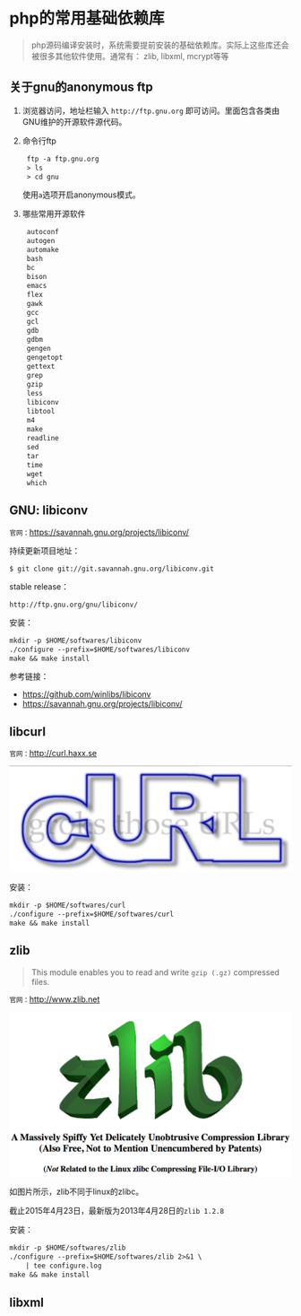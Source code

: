 # php的常用基础依赖库

> php源码编译安装时，系统需要提前安装的基础依赖库。实际上这些库还会被很多其他软件使用。通常有：
> zlib, libxml, mcrypt等等


## 关于gnu的anonymous ftp

1. 浏览器访问，地址栏输入
    `http://ftp.gnu.org`
    即可访问。里面包含各类由GNU维护的开源软件源代码。

2. 命令行ftp

        ftp -a ftp.gnu.org
        > ls
        > cd gnu

    使用`a`选项开启anonymous模式。

3. 哪些常用开源软件

        autoconf
        autogen
        automake
        bash
        bc
        bison
        emacs
        flex
        gawk
        gcc
        gcl
        gdb
        gdbm
        gengen
        gengetopt
        gettext
        grep
        gzip
        less
        libiconv
        libtool
        m4
        make
        readline
        sed
        tar
        time
        wget
        which




## GNU: libiconv

`官网：`https://savannah.gnu.org/projects/libiconv/

持续更新项目地址：

    $ git clone git://git.savannah.gnu.org/libiconv.git

stable release：

    http://ftp.gnu.org/gnu/libiconv/

安装：

    mkdir -p $HOME/softwares/libiconv
    ./configure --prefix=$HOME/softwares/libiconv
    make && make install


参考链接：
* https://github.com/winlibs/libiconv
* https://savannah.gnu.org/projects/libiconv/




## libcurl

`官网：`http://curl.haxx.se

<img src="./img/libcurl.png">

安装：

    mkdir -p $HOME/softwares/curl
    ./configure --prefix=$HOME/softwares/curl
    make && make install


## zlib

> This module enables you to read and write `gzip (.gz)` compressed files.

`官网：`http://www.zlib.net

<img src="./img/zlib.png">

如图片所示，zlib不同于linux的zlibc。

截止2015年4月23日，最新版为2013年4月28日的`zlib 1.2.8`

安装：

    mkdir -p $HOME/softwares/zlib
    ./configure --prefix=$HOME/softwares/zlib 2>&1 \
        | tee configure.log
    make && make install





## libxml 





